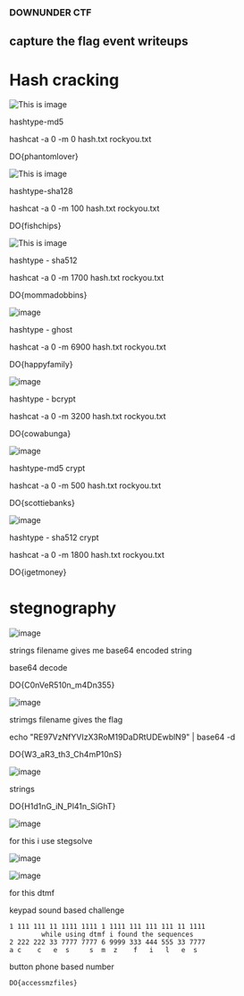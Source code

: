 ### DOWNUNDER CTF
## capture the flag event writeups

# Hash cracking


![This is image](https://user-images.githubusercontent.com/71208443/136779910-1951ad63-fe61-4cb4-be45-876f3e7df598.png)

hashtype-md5

hashcat -a 0 -m 0 hash.txt rockyou.txt

DO{phantomlover}

![This is image](https://user-images.githubusercontent.com/71208443/136780362-c2f52c74-28aa-4897-82f2-b094f4e343c4.png)

hashtype-sha128

hashcat -a 0 -m 100 hash.txt rockyou.txt

DO{fishchips}

![This is image](https://user-images.githubusercontent.com/71208443/136780698-0e06a221-535f-4209-8b1a-a5dd399a7fc5.png)


hashtype - sha512

hashcat -a 0 -m 1700 hash.txt rockyou.txt

DO{mommadobbins}

![image](https://user-images.githubusercontent.com/71208443/136780897-b3acef5d-a104-46f6-b347-20970095f386.png)


hashtype - ghost

hashcat -a 0 -m 6900 hash.txt rockyou.txt

DO{happyfamily}


![image](https://user-images.githubusercontent.com/71208443/136781045-9c6726ec-0b55-47b6-877b-e98a9285925b.png)


hashtype - bcrypt 

hashcat -a 0 -m 3200 hash.txt rockyou.txt


DO{cowabunga}

![image](https://user-images.githubusercontent.com/71208443/136781221-70ccd965-36fd-40cb-a288-5623c1b9a3fb.png)


hashtype-md5 crypt

hashcat -a 0 -m 500 hash.txt rockyou.txt


DO{scottiebanks}

![image](https://user-images.githubusercontent.com/71208443/136781350-e44fc1d8-82c6-482c-8db7-3964119fada1.png)

hashtype - sha512 crypt

hashcat -a 0 -m 1800 hash.txt rockyou.txt

DO{igetmoney}


# stegnography

![image](https://user-images.githubusercontent.com/71208443/136782681-76a27eb3-a98e-4260-b25c-8e17269869cc.png)

strings filename gives me base64 encoded string

base64 decode 

DO{C0nVeR510n_m4Dn355}


![image](https://user-images.githubusercontent.com/71208443/136782899-e4c6fcbe-dce2-4269-838c-1b031f63ae75.png)

strimgs filename gives the flag

echo "RE97VzNfYVIzX3RoM19DaDRtUDEwblN9" | base64 -d

DO{W3_aR3_th3_Ch4mP10nS} 

![image](https://user-images.githubusercontent.com/71208443/136783280-2fa5b5a5-54be-413c-9a1c-f20835bae000.png)

strings 

DO{H1d1nG_iN_Pl41n_SiGhT}


![image](https://user-images.githubusercontent.com/71208443/136783507-f5518fb0-1503-4ccf-9975-a3939a6a7b7f.png)

for this i  use stegsolve 

![image](https://user-images.githubusercontent.com/71208443/136784278-5777a41e-ea77-4bf2-9010-f98c6ab7d5a9.png)



![image](https://user-images.githubusercontent.com/71208443/136784634-d0291ac0-6a44-4b6a-abf4-6cdb35f98227.png)

 
for this dtmf 

keypad sound based challenge

    1 111 111 11 1111 1111 1 1111 111 111 111 11 1111
            while using dtmf i found the sequences
    2 222 222 33 7777 7777 6 9999 333 444 555 33 7777
    a c    c   e  s     s  m  z    f   i   l   e  s
button phone based number  

    DO{accessmzfiles}




